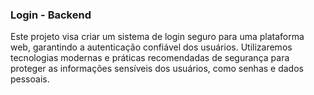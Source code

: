 ### Login - Backend

Este projeto visa criar um sistema de login seguro para uma plataforma web, garantindo a autenticação confiável dos usuários. Utilizaremos tecnologias modernas e práticas recomendadas de segurança para proteger as informações sensíveis dos usuários, como senhas e dados pessoais.